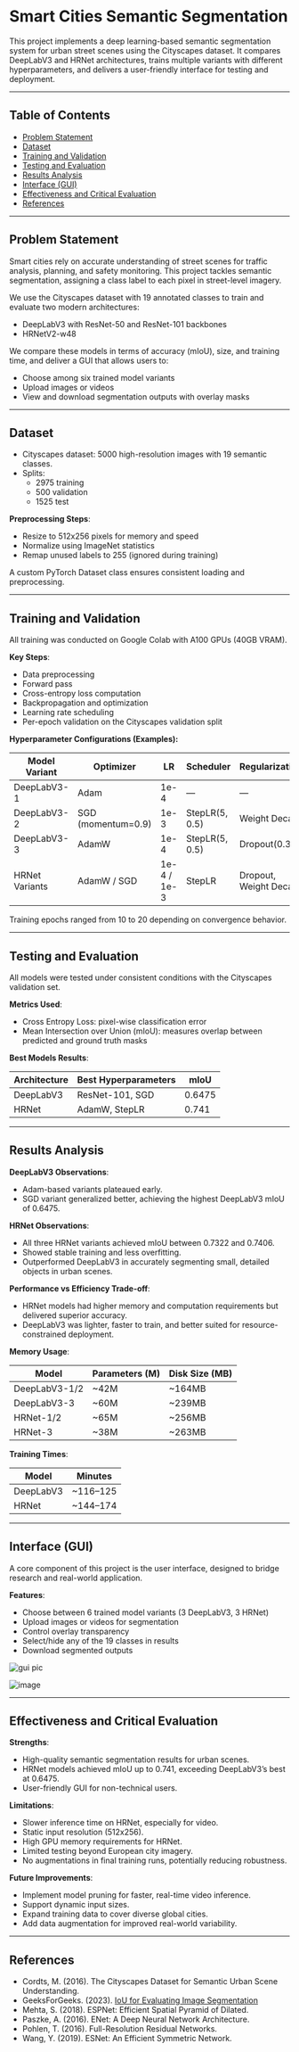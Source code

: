 # Smart Cities Semantic Segmentation

This project implements a deep learning-based semantic segmentation system for urban street scenes using the Cityscapes dataset. It compares DeepLabV3 and HRNet architectures, trains multiple variants with different hyperparameters, and delivers a user-friendly interface for testing and deployment.

---

## Table of Contents

- [Problem Statement](#problem-statement)
- [Dataset](#dataset)
- [Training and Validation](#training-and-validation)
- [Testing and Evaluation](#testing-and-evaluation)
- [Results Analysis](#results-analysis)
- [Interface (GUI)](#interface-gui)
- [Effectiveness and Critical Evaluation](#effectiveness-and-critical-evaluation)
- [References](#references)

---

## Problem Statement

Smart cities rely on accurate understanding of street scenes for traffic analysis, planning, and safety monitoring. This project tackles semantic segmentation, assigning a class label to each pixel in street-level imagery.

We use the Cityscapes dataset with 19 annotated classes to train and evaluate two modern architectures:

- DeepLabV3 with ResNet-50 and ResNet-101 backbones
- HRNetV2-w48

We compare these models in terms of accuracy (mIoU), size, and training time, and deliver a GUI that allows users to:

- Choose among six trained model variants
- Upload images or videos
- View and download segmentation outputs with overlay masks

---

## Dataset

- Cityscapes dataset: 5000 high-resolution images with 19 semantic classes.
- Splits:
  - 2975 training
  - 500 validation
  - 1525 test

**Preprocessing Steps**:
- Resize to 512x256 pixels for memory and speed
- Normalize using ImageNet statistics
- Remap unused labels to 255 (ignored during training)

A custom PyTorch Dataset class ensures consistent loading and preprocessing.

---

## Training and Validation

All training was conducted on Google Colab with A100 GPUs (40GB VRAM).

**Key Steps**:
- Data preprocessing
- Forward pass
- Cross-entropy loss computation
- Backpropagation and optimization
- Learning rate scheduling
- Per-epoch validation on the Cityscapes validation split

**Hyperparameter Configurations (Examples):**

| Model Variant | Optimizer | LR | Scheduler | Regularization |
| --- | --- | --- | --- | --- |
| DeepLabV3-1 | Adam | 1e-4 | — | — |
| DeepLabV3-2 | SGD (momentum=0.9) | 1e-3 | StepLR(5, 0.5) | Weight Decay |
| DeepLabV3-3 | AdamW | 1e-4 | StepLR(5, 0.5) | Dropout(0.3) |
| HRNet Variants | AdamW / SGD | 1e-4 / 1e-3 | StepLR | Dropout, Weight Decay |

Training epochs ranged from 10 to 20 depending on convergence behavior.

---

## Testing and Evaluation

All models were tested under consistent conditions with the Cityscapes validation set. 

**Metrics Used**:
- Cross Entropy Loss: pixel-wise classification error
- Mean Intersection over Union (mIoU): measures overlap between predicted and ground truth masks

**Best Models Results**:

| Architecture | Best Hyperparameters | mIoU |
| --- | --- | --- |
| DeepLabV3 | ResNet-101, SGD | 0.6475 |
| HRNet | AdamW, StepLR | 0.741 |

---

## Results Analysis

**DeepLabV3 Observations**:
- Adam-based variants plateaued early.
- SGD variant generalized better, achieving the highest DeepLabV3 mIoU of 0.6475.

**HRNet Observations**:
- All three HRNet variants achieved mIoU between 0.7322 and 0.7406.
- Showed stable training and less overfitting.
- Outperformed DeepLabV3 in accurately segmenting small, detailed objects in urban scenes.

**Performance vs Efficiency Trade-off**:

- HRNet models had higher memory and computation requirements but delivered superior accuracy.
- DeepLabV3 was lighter, faster to train, and better suited for resource-constrained deployment.

**Memory Usage**:

| Model | Parameters (M) | Disk Size (MB) |
| --- | --- | --- |
| DeepLabV3-1/2 | ~42M | ~164MB |
| DeepLabV3-3 | ~60M | ~239MB |
| HRNet-1/2 | ~65M | ~256MB |
| HRNet-3 | ~38M | ~263MB |

**Training Times**:

| Model | Minutes |
| --- | --- |
| DeepLabV3 | ~116–125 |
| HRNet | ~144–174 |

---

## Interface (GUI)

A core component of this project is the user interface, designed to bridge research and real-world application.

**Features**:
- Choose between 6 trained model variants (3 DeepLabV3, 3 HRNet)
- Upload images or videos for segmentation
- Control overlay transparency
- Select/hide any of the 19 classes in results
- Download segmented outputs

![gui pic](https://github.com/user-attachments/assets/ebcb599f-e385-449c-8227-9352f6129b14)



![image](https://github.com/user-attachments/assets/4152c2c9-e5cf-46ba-b90c-ceffafb611fd)


---

## Effectiveness and Critical Evaluation

**Strengths**:
- High-quality semantic segmentation results for urban scenes.
- HRNet models achieved mIoU up to 0.741, exceeding DeepLabV3’s best at 0.6475.
- User-friendly GUI for non-technical users.

**Limitations**:
- Slower inference time on HRNet, especially for video.
- Static input resolution (512x256).
- High GPU memory requirements for HRNet.
- Limited testing beyond European city imagery.
- No augmentations in final training runs, potentially reducing robustness.

**Future Improvements**:
- Implement model pruning for faster, real-time video inference.
- Support dynamic input sizes.
- Expand training data to cover diverse global cities.
- Add data augmentation for improved real-world variability.

---

## References

- Cordts, M. (2016). The Cityscapes Dataset for Semantic Urban Scene Understanding.
- GeeksForGeeks. (2023). [IoU for Evaluating Image Segmentation](https://www.geeksforgeeks.org/java/calculation-intersection-over-union-iou-for-evaluating-an-image-segmentation-model-using-java/)
- Mehta, S. (2018). ESPNet: Efficient Spatial Pyramid of Dilated.
- Paszke, A. (2016). ENet: A Deep Neural Network Architecture.
- Pohlen, T. (2016). Full-Resolution Residual Networks.
- Wang, Y. (2019). ESNet: An Efficient Symmetric Network.
